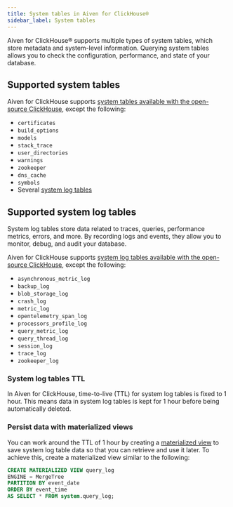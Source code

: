 ```yaml
---
title: System tables in Aiven for ClickHouse®
sidebar_label: System tables
---
```


Aiven for ClickHouse® supports multiple types of system tables, which store metadata and system-level information. Querying system tables allows you to check the configuration, performance, and state of your database.

## Supported system tables

Aiven for ClickHouse supports
[system tables available with the open-source ClickHouse](https://clickhouse.com/docs/en/operations/system-tables),
except the following:

- `certificates`
- `build_options`
- `models`
- `stack_trace`
- `user_directories`
- `warnings`
- `zookeeper`
- `dns_cache`
- `symbols`
- Several [system log tables](/docs/products/clickhouse/reference/clickhouse-system-tables#supported-system-log-tables)

## Supported system log tables

System log tables store data related to traces, queries, performance metrics, errors, and
more. By recording logs and events, they allow you to monitor, debug, and audit your
database.

Aiven for ClickHouse supports
[system log tables available with the open-source ClickHouse](https://clickhouse.com/docs/en/operations/system-tables),
except the following:

- `asynchronous_metric_log`
- `backup_log`
- `blob_storage_log`
- `crash_log`
- `metric_log`
- `opentelemetry_span_log`
- `processors_profile_log`
- `query_metric_log`
- `query_thread_log`
- `session_log`
- `trace_log`
- `zookeeper_log`

### System log tables TTL

In Aiven for ClickHouse, time-to-live (TTL) for system log tables is fixed to 1 hour. This
means data in system log tables is kept for 1 hour before being automatically deleted.

### Persist data with materialized views

You can work around the TTL of 1 hour by creating a
[materialized view](/docs/products/clickhouse/howto/materialized-views)
to save system log table data so that you can retrieve and use it later. To achieve this,
create a materialized view similar to the following:

```sql
CREATE MATERIALIZED VIEW query_log
ENGINE = MergeTree
PARTITION BY event_date
ORDER BY event_time
AS SELECT * FROM system.query_log;
```
